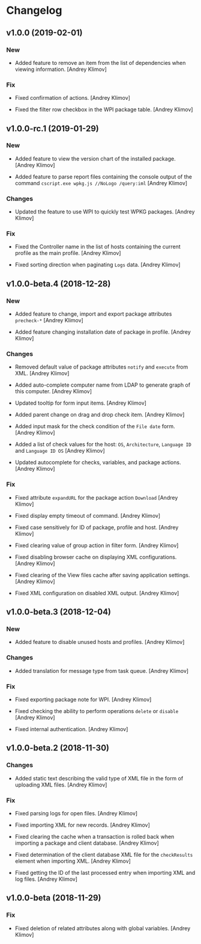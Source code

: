 # Changelog


## v1.0.0 (2019-02-01)

### New

* Added feature to remove an item from the list of dependencies when viewing information. [Andrey Klimov]

### Fix

* Fixed confirmation of actions. [Andrey Klimov]

* Fixed the filter row checkbox in the WPI package table. [Andrey Klimov]


## v1.0.0-rc.1 (2019-01-29)

### New

* Added feature to view the version chart of the installed package. [Andrey Klimov]

* Added feature to parse report files containing the console output of the command `cscript.exe wpkg.js //NoLogo /query:iml` [Andrey Klimov]

### Changes

* Updated the feature to use WPI to quickly test WPKG packages. [Andrey Klimov]

### Fix

* Fixed the Controller name in the list of hosts containing the current profile as the main profile. [Andrey Klimov]

* Fixed sorting direction when paginating `Logs` data. [Andrey Klimov]


## v1.0.0-beta.4 (2018-12-28)

### New

* Added feature to change, import and export package attributes `precheck-*` [Andrey Klimov]

* Added feature changing installation date of package in profile. [Andrey Klimov]

### Changes

* Removed default value of package attributes `notify` and `execute` from XML. [Andrey Klimov]

* Added auto-complete computer name from LDAP to generate graph of this computer. [Andrey Klimov]

* Updated tooltip for form input items. [Andrey Klimov]

* Added parent change on drag and drop check item. [Andrey Klimov]

* Added input mask for the check condition of the `File date` form. [Andrey Klimov]

* Added a list of check values for the host: `OS`, `Architecture`, `Language ID` and `Language ID OS` [Andrey Klimov]

* Updated autocomplete for checks, variables, and package actions. [Andrey Klimov]

### Fix

* Fixed attribute `expandURL` for the package action `Download` [Andrey Klimov]

* Fixed display empty timeout of command. [Andrey Klimov]

* Fixed case sensitively for ID of package, profile and host. [Andrey Klimov]

* Fixed clearing value of group action in filter form. [Andrey Klimov]

* Fixed disabling browser cache on displaying XML configurations. [Andrey Klimov]

* Fixed clearing of the View files cache after saving application settings. [Andrey Klimov]

* Fixed XML configuration on disabled XML output. [Andrey Klimov]


## v1.0.0-beta.3 (2018-12-04)

### New

* Added feature to disable unused hosts and profiles. [Andrey Klimov]

### Changes

* Added translation for message type from task queue. [Andrey Klimov]

### Fix

* Fixed exporting package note for WPI. [Andrey Klimov]

* Fixed checking the ability to perform operations `delete` or `disable` [Andrey Klimov]

* Fixed internal authentication. [Andrey Klimov]


## v1.0.0-beta.2 (2018-11-30)

### Changes

* Added static text describing the valid type of XML file in the form of uploading XML files. [Andrey Klimov]

### Fix

* Fixed parsing logs for open files. [Andrey Klimov]

* Fixed importing XML for new records. [Andrey Klimov]

* Fixed clearing the cache when a transaction is rolled back when importing a package and client database. [Andrey Klimov]

* Fixed determination of the client database XML file for the `checkResults` element when importing XML. [Andrey Klimov]

* Fixed getting the ID of the last processed entry when importing XML and log files. [Andrey Klimov]


## v1.0.0-beta (2018-11-29)

### Fix

* Fixed deletion of related attributes along with global variables. [Andrey Klimov]


